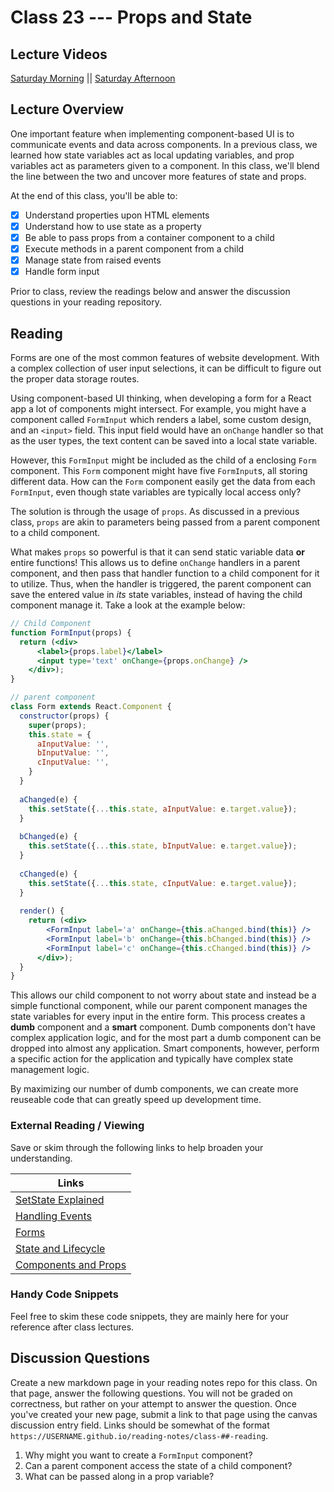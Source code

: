 # Class 23 --- Props and State

## Lecture Videos

[Saturday Morning](https://www.youtube.com/watch?v=tbTcWN__X60) || [Saturday Afternoon](https://www.youtube.com/watch?v=BnDXLmufe2c)

## Lecture Overview

One important feature when implementing component-based UI is to communicate events and data across components. In a previous class, we learned how state variables act as local updating variables, and prop variables act as parameters given to a component. In this class, we'll blend the line between the two and uncover more features of state and props.

At the end of this class, you'll be able to:

-   [x] Understand properties upon HTML elements
-   [x] Understand how to use state as a property
-   [x] Be able to pass props from a container component to a child
-   [x] Execute methods in a parent component from a child
-   [x] Manage state from raised events 
-   [x] Handle form input

Prior to class, review the readings below and answer the discussion questions in your reading repository.

## Reading

Forms are one of the most common features of website development. With a complex collection of user input selections, it can be difficult to figure out the proper data storage routes. 

Using component-based UI thinking, when developing a form for a React app a lot of components might intersect. For example, you might have a component called `FormInput` which renders a label, some custom design, and an `<input>` field. This input field would have an `onChange` handler so that as the user types, the text content can be saved into a local state variable. 

However, this `FormInput` might be included as the child of a enclosing `Form` component. This `Form` component might have five `FormInput`s, all storing different data. How can the `Form` component easily get the data from each `FormInput`, even though state variables are typically local access only? 

The solution is through the usage of `props`. As discussed in a previous class, `props` are akin to parameters being passed from a parent component to a child component. 

What makes `props` so powerful is that it can send static variable data **or** entire functions! This allows us to define `onChange` handlers in a parent component, and then pass that handler function to a child component for it to utilize. Thus, when the handler is triggered, the parent component can save the entered value in *its* state variables, instead of having the child component manage it. Take a look at the example below: 

```jsx
// Child Component
function FormInput(props) {
  return (<div>
  	  <label>{props.label}</label>
      <input type='text' onChange={props.onChange} />
    </div>);
}
```

```jsx
// parent component
class Form extends React.Component {
  constructor(props) {
    super(props); 
    this.state = {
      aInputValue: '', 
      bInputValue: '', 
      cInputValue: '', 
    }
  }
  
  aChanged(e) {
    this.setState({...this.state, aInputValue: e.target.value}); 
  }
  
  bChanged(e) {
    this.setState({...this.state, bInputValue: e.target.value}); 
  }
  
  cChanged(e) {
    this.setState({...this.state, cInputValue: e.target.value}); 
  }
  
  render() {
    return (<div>
      	<FormInput label='a' onChange={this.aChanged.bind(this)} />
      	<FormInput label='b' onChange={this.bChanged.bind(this)} />
      	<FormInput label='c' onChange={this.cChanged.bind(this)} />
      </div>); 
  }
}
```

This allows our child component to not worry about state and instead be a simple functional component, while our parent component manages the state variables for every input in the entire form. This process creates a **dumb** component and a **smart** component. Dumb components don't have complex application logic, and for the most part a dumb component can be dropped into almost any application. Smart components, however, perform a specific action for the application and typically have complex state management logic. 

By maximizing our number of dumb components, we can create more reuseable code that can greatly speed up development time. 

### External Reading / Viewing

Save or skim through the following links to help broaden your understanding.

| Links                                                        |
| ------------------------------------------------------------ |
| [SetState Explained](https://css-tricks.com/understanding-react-setstate/) |
| [Handling Events](https://facebook.github.io/react/docs/handling-events.html) |
| [Forms](https://facebook.github.io/react/docs/forms.html)    |
| [State and Lifecycle](https://facebook.github.io/react/docs/state-and-lifecycle.html) |
| [Components and Props](https://facebook.github.io/react/docs/components-and-props.html) |

### Handy Code Snippets

Feel free to skim these code snippets, they are mainly here for your reference after class lectures.

## Discussion Questions

Create a new markdown page in your reading notes repo for this class. On that page, answer the following questions. You will not be graded on correctness, but rather on your attempt to answer the question. Once you've created your new page, submit a link to that page using the canvas discussion entry field. Links should be somewhat of the format `https://USERNAME.github.io/reading-notes/class-##-reading`.

1. Why might you want to create a `FormInput` component? 
2. Can a parent component access the state of a child component? 
3. What can be passed along in a prop variable? 
